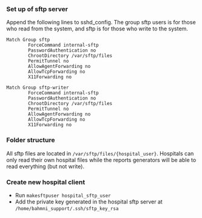 ### Set up of sftp server

Append the following lines to sshd_config. The group sftp users is for those who read from the system, and sftp is for those who write to the system. 

```
Match Group sftp
        ForceCommand internal-sftp
        PasswordAuthentication no
        ChrootDirectory /var/sftp/files
        PermitTunnel no
        AllowAgentForwarding no
        AllowTcpForwarding no
        X11Forwarding no

Match Group sftp-writer
        ForceCommand internal-sftp
        PasswordAuthentication no
        ChrootDirectory /var/sftp/files
        PermitTunnel no
        AllowAgentForwarding no
        AllowTcpForwarding no
        X11Forwarding no
```


### Folder structure
All sftp files are located in ```/var/sftp/files/{hospital_user}```. Hospitals can only read their own hospital files while the reports generators will be able to read everything (but not write). 


### Create new hospital client

- Run ```makesftpuser hospital_sftp_user```
- Add the private key generated in the hospital sftp server at ```/home/bahmni_support/.ssh/sftp_key_rsa```


